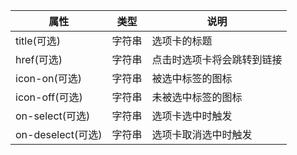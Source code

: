 | 属性              	| 类型   	| 说明                       	|
|-------------------	|--------	|----------------------------	|
| title(可选)       	| 字符串 	| 选项卡的标题               	|
| href(可选)        	| 字符串 	| 点击时选项卡将会跳转到链接 	|
| icon-on(可选)     	| 字符串 	| 被选中标签的图标           	|
| icon-off(可选)    	| 字符串 	| 未被选中标签的图标         	|
| on-select(可选)   	| 字符串 	| 选项卡选中时触发           	|
| on-deselect(可选) 	| 字符串 	| 选项卡取消选中时触发       	|